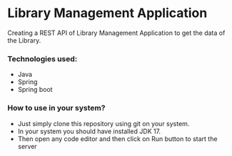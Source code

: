 # Library Management Application

Creating a REST API of Library Management Application to get the data of the Library.

### Technologies used:
 - Java
 - Spring
 - Spring boot


### How to use in your system?
 - Just simply clone this repository using git on your system.
 - In your system you should have installed JDK 17.
 - Then open any code editor and then click on Run button to start the server
